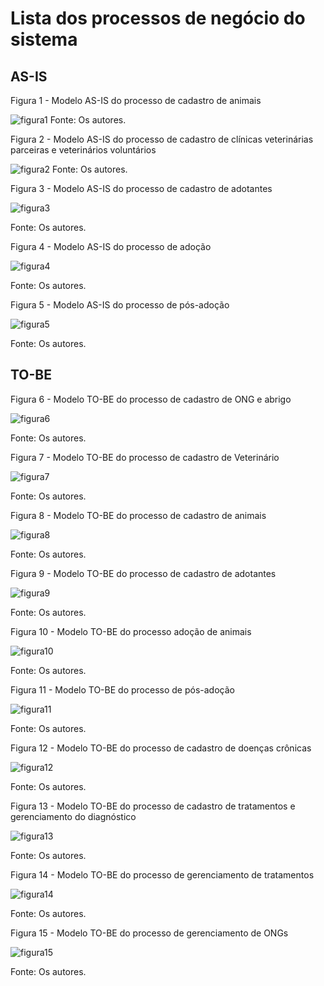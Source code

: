 # Lista dos processos de negócio do sistema

## AS-IS

Figura 1 - Modelo AS-IS do processo de cadastro de animais<p>
![figura1](/img/CadAnimaisAS.png)
Fonte: Os autores.<p>

Figura 2 - Modelo AS-IS do processo de cadastro de clínicas veterinárias parceiras e veterinários voluntários<p>
![figura2](/img/CadClinicasAS.png)
Fonte: Os autores.<p>

Figura 3 - Modelo AS-IS do processo de cadastro de adotantes<p>
![figura3](/img/CadAdotantesAS.png)<p>
Fonte: Os autores.<p>

Figura 4 - Modelo AS-IS do processo de adoção<p>
![figura4](/img/AdocaoAS.png)<p>
Fonte: Os autores.<p>

Figura 5 - Modelo AS-IS do processo de pós-adoção<p>
![figura5](/img/PosAS.png)<p>
Fonte: Os autores.

## TO-BE

Figura 6 - Modelo TO-BE do processo de cadastro de ONG e abrigo<p>
![figura6](/img/CadOngTO.png)<p>
Fonte: Os autores.

Figura 7 - Modelo TO-BE do processo de cadastro de Veterinário<p>
![figura7](/img/CadAbrigoTO.png)<p>
Fonte: Os autores.

Figura 8 - Modelo TO-BE do processo de cadastro de animais<p>
![figura8](/img/CadAnimaisTO.png)<p>
Fonte: Os autores.

Figura 9 - Modelo TO-BE do processo de cadastro de adotantes<p>
![figura9](/img/CadAdotantesTO.png)<p>
Fonte: Os autores.

Figura 10 - Modelo TO-BE do processo adoção de animais<p>
![figura10](/img/ProcAnimaisTO.png)<p>
Fonte: Os autores.

Figura 11 - Modelo TO-BE do processo de pós-adoção<p>
![figura11](/img/ProcPosTO.png)<p>
Fonte: Os autores.

Figura 12 - Modelo TO-BE do processo de cadastro de doenças crônicas<p>
![figura12](/img/CadDoencaTO.png)<p>
Fonte: Os autores.

Figura 13 - Modelo TO-BE do processo de cadastro de tratamentos e gerenciamento do diagnóstico<p>
![figura13](/img/CadTratamentoTO.png)<p>
Fonte: Os autores.

Figura 14 - Modelo TO-BE do processo de gerenciamento de tratamentos<p>
![figura14](/img/GerTratamentoTO.png)<p>
Fonte: Os autores.

Figura 15 - Modelo TO-BE do processo de gerenciamento de ONGs<p>
![figura15](/img/GerONGTO.png)<p>
Fonte: Os autores.
